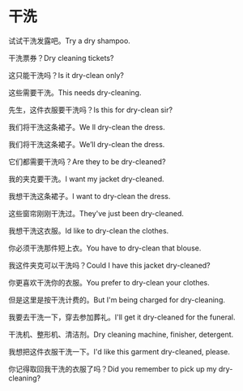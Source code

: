 # 干洗

<p><span class="chinese">试试干洗发露吧。</span><span class="english">Try a dry shampoo.</span></p>

<p><span class="chinese">干洗票券？</span><span class="english">Dry cleaning tickets?</span></p>

<p><span class="chinese">这只能干洗吗？</span><span class="english">Is it dry-clean only?</span></p>

<p><span class="chinese">这些需要干洗。</span><span class="english">This needs dry-cleaning.</span></p>

<p><span class="chinese">先生，这件衣服要干洗吗？</span><span class="english">Is this for dry-clean sir?</span></p>

<p><span class="chinese">我们将干洗这条裙子。</span><span class="english">We ll dry-clean the dress.</span></p>

<p><span class="chinese">我们将干洗这条裙子。</span><span class="english">We’ll dry-clean the dress.</span></p>

<p><span class="chinese">它们都需要干洗吗？</span><span class="english">Are they to be dry-cleaned?</span></p>

<p><span class="chinese">我的夹克要干洗。</span><span class="english">I want my jacket dry-cleaned.</span></p>

<p><span class="chinese">我想干洗这条裙子。</span><span class="english">I want to dry-clean the dress.</span></p>

<p><span class="chinese">这些窗帘刚刚干洗过。</span><span class="english">They've just been dry-cleaned.</span></p>

<p><span class="chinese">我想干洗这衣服。</span><span class="english">Id like to dry-clean the clothes.</span></p>

<p><span class="chinese">你必须干洗那件短上衣。</span><span class="english">You have to dry-clean that blouse.</span></p>

<p><span class="chinese">我这件夹克可以干洗吗？</span><span class="english">Could I have this jacket dry-cleaned?</span></p>

<p><span class="chinese">你更喜欢干洗你的衣服。</span><span class="english">You prefer to dry-clean your clothes.</span></p>

<p><span class="chinese">但是这里是按干洗计费的。</span><span class="english">But I'm being charged for dry-cleaning.</span></p>

<p><span class="chinese">我要去干洗一下，穿去参加葬礼。</span><span class="english">I'll get it dry-cleaned for the funeral.</span></p>

<p><span class="chinese">干洗机、整形机、清洁剂。</span><span class="english">Dry cleaning machine, finisher, detergent.</span></p>

<p><span class="chinese">我想把这件衣服干洗一下。</span><span class="english">I'd like this garment dry-cleaned, please.</span></p>

<p><span class="chinese">你记得取回我干洗的衣服了吗？</span><span class="english">Did you remember to pick up my dry-cleaning?</span></p>

